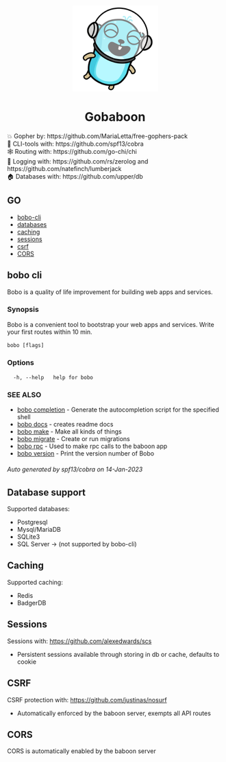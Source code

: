 <div align="center">
  <img src="https://github.com/martijnkorbee/gobaboon/blob/master/gopher.png" width="200">
  <h1 align="center">Gobaboon</h1>
</div>

<div>
  <p>
  💥 Gopher by: https://github.com/MariaLetta/free-gophers-pack<br>
  🐍 CLI-tools with: https://github.com/spf13/cobra<br>
  🕸️ Routing with: https://github.com/go-chi/chi<br>
  📰 Logging with: https://github.com/rs/zerolog and https://github.com/natefinch/lumberjack<br>
  🏠 Databases with: https://github.com/upper/db<br> 
  </p>
</div>

## GO
* [bobo-cli](#bobo-cli)
* [databases](#database-support)
* [caching](#caching)
* [sessions](#sessions) 
* [csrf](#csrf)
* [CORS](#cors)

## bobo cli

Bobo is a quality of life improvement for building web apps and services.

### Synopsis

Bobo is a convenient tool to bootstrap your web apps and services. Write your first routes within 10 min.

```
bobo [flags]
```

### Options

```
  -h, --help   help for bobo
```

### SEE ALSO

* [bobo completion](cmd/cli/bobo/docs/bobo_completion.md)	 - Generate the autocompletion script for the specified shell
* [bobo docs](cmd/cli/bobo/docs/bobo_docs.md)	 - creates readme docs
* [bobo make](cmd/cli/bobo/docs/bobo_make.md)	 - Make all kinds of things
* [bobo migrate](cmd/cli/bobo/docs/bobo_migrate.md)	 - Create or run migrations
* [bobo rpc](cmd/cli/bobo/docs/bobo_rpc.md)	 - Used to make rpc calls to the baboon app
* [bobo version](cmd/cli/bobo/docs/bobo_version.md)	 - Print the version number of Bobo

###### Auto generated by spf13/cobra on 14-Jan-2023

## Database support
Supported databases:
* Postgresql
* Mysql/MariaDB
* SQLite3
* SQL Server -> (not supported by bobo-cli)

## Caching
Supported caching:
* Redis
* BadgerDB

## Sessions
Sessions with: https://github.com/alexedwards/scs
* Persistent sessions available through storing in db or cache, defaults to cookie

## CSRF
CSRF protection with: https://github.com/justinas/nosurf
* Automatically enforced by the baboon server, exempts all API routes

## CORS
CORS is automatically enabled by the baboon server
